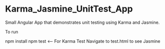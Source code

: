 # Karma_Jasmine_UnitTest_App

Small Angular App that demonstrates unit testing using Karma and Jasmine. 

To run

npm install 
npm test <-- For Karma Test
Navigate to test.html to see Jasmine
